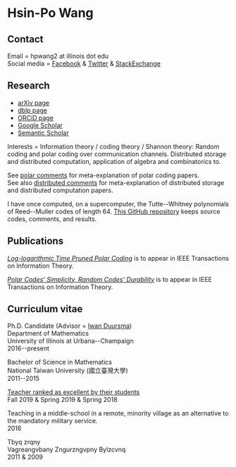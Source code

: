 
# Hsin-Po Wang

## Contact

Email = hpwang2 at illinois dot edu  
Social media
= [Facebook](https://www.facebook.com/Xymbol.1)
& [Twitter](https://twitter.com/Xymbol_1)
& [StackExchange](https://stackexchange.com/users/4418253/symbol-1)

## Research

* [arXiv page](https://arxiv.org/a/wang_h_8.html)
* [dblp page](https://dblp.org/pid/75/329-1.html)
* [ORCiD page](https://orcid.org/0000-0003-2574-1510)
* [Google Scholar](https://scholar.google.com/citations?user=tJ8-ChgAAAAJ)
* [Semantic Scholar](https://www.semanticscholar.org/author/Hsin-Po-Wang/3003115)

Interests =
Information theory / coding theory / Shannon theory:
Random coding and polar coding over communication channels.
Distributed storage and distributed computation,
application of algebra and combinatorics to.

See [polar comments](/polar) for meta-explanation of polar coding papers.  
See also [distributed comments](/distributed) for
meta-explanation of distributed storage and distributed computation papers.  

I have once computed, on a supercomputer,
the Tutte--Whitney polynomials of Reed--Muller codes of length 64.
[This GitHub repository](https://github.com/Symbol1/BlueWaters-RM64)
keeps source codes, comments, and results.

## Publications

[*Log-logarithmic Time Pruned Polar Coding*](https://doi.org/10.1109/TIT.2020.3041523)
is to appear in IEEE Transactions on Information Theory.

[*Polar Codes' Simplicity, Random Codes' Durability*](https://doi.org/10.1109/TIT.2020.3041570)
is to appear in IEEE Transactions on Information Theory.

## Curriculum vitae

Ph.D. Candidate
(Advisor = [Iwan Duursma](https://faculty.math.illinois.edu/~duursma/))  
Department of Mathematics  
University of Illinois at Urbana--Champaign  
2016--present

Bachelor of Science in Mathematics  
National Taiwan University (國立臺灣大學)  
2011--2015

[Teacher ranked as excellent by their students](https://go.illinois.edu/lotrae)  
Fall 2019 & Spring 2019 & Spring 2018  

Teaching in a middle-school in a remote, minority village
as an alternative to the mandatory military service.  
2016

Tbyq zrqny  
Vagreangvbany Zngurzngvpny Bylzcvnq  
2011 & 2009

